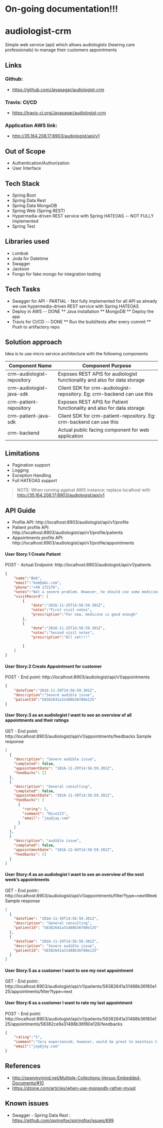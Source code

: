 # On-going documentation!!!

# audiologist-crm
Simple web service (api) which allows audiologists (hearing care professionals) to manage their customers appointments

## Links
### Github: 
* https://github.com/Jayasagar/audiologist-crm
### Travis: CI/CD
* https://travis-ci.org/Jayasagar/audiologist-crm
### Application AWS link: 
* http://35.164.208.17:8903/audiologist/api/v1

## Out of Scope
* Authentication/Authorization
* User Interface

## Tech Stack
* Spring Boot
* Spring Data Rest
* Spring Data MongoDB
* Spring Web (Spring REST)
* Hypermedia-driven REST service with Spring HATEOAS -- NOT FULLY implemented
* Spring Test
## Libraries used
* Lombok
* Joda for Datetime
* Swagger
* Jackson
* Fongo for fake mongo for integration testing

## Tech Tasks
* Swagger for API - PARTIAL - Not fully implemented for all API as already we use hypermedia-driven REST service with Spring HATEOAS
* Deploy in AWS -- DONE
    ** Java installation
    ** MongoDB
    ** Deploy the app
* Travis for CI/CD -- DONE
** Run the build/tests after every commit
** Push to artifactory repo

## Solution approach
Idea is to use micro service architecture with the following components 

|Component Name| Component Purpose|
| ------------- | ------------- |
|crm-audiologist-repository|Exposes REST APIS for audiologist functionality and also for data storage|
|crm-audiologist-java-sdk|Client SDK for crm-audiologist-repository. Eg: crm-backend can use this|
|crm-patient-repository|Exposes REST APIS for Patient functionality and also for data storage|
|crm-patient-java-sdk|Client SDK for crm-patient-repository. Eg: crm-backend can use this|
|crm-backend|Actual public facing component for web application|

## Limitations
* Pagination support
* Logging
* Exception Handling
* Full HATEOAS support

> NOTE: When running against AWS instance: replace localhost with http://35.164.208.17:8903/audiologist/api/v1

## API Guide
* Profile API: http://localhost:8903/audiologist/api/v1/profile
* Patient profile API: http://localhost:8903/audiologist/api/v1/profile/patients
* Appointments profile API: http://localhost:8903/audiologist/api/v1/profile/appointments

#### User Story:1 Create Patient
POST - Actual Endpoint: http://localhost:8903/audiologist/api/v1/patients
```json
{
	"name":"Bob",
	"email":"bob@abc.com",
	"phone":"+49 172276",
	"notes":"Not a severe problem. However, he should use some medicine",
	"visitRecord": [ 
        {
            "date":"2016-11-25T14:56:59.301Z",
            "notes":"First visit notes",
            "prescription":"For now, medicine is good enough"
        },
        {
            "date":"2016-11-25T14:56:59.301Z",
            "notes":"Second visit notes",
            "prescription":"All set!!!"
    
        }
    ]
}
```
#### User Story:2 Create Appointment for customer
POST - End point: http://localhost:8903/audiologist/api/v1/appointments
```json
{
	"dateTime":"2016-11-29T14:56:59.301Z",
	"description":"Severe audible issue",
	"patientId":"58382641a31488b36f80e125"
}
```

#### User Story:3 as an audiologist I want to see an overview of all appointments and their ratings
GET - End point: http://localhost:8903/audiologist/api/v1/appointments/feedbacks
Sample response
```json
[
  {
    "description": "Severe audible issue",
    "completed": false,
    "appointmentDate": "2016-11-29T14:56:59.301Z",
    "feedbacks": []
  },
  {
    "description": "General consulting",
    "completed": false,
    "appointmentDate": "2016-11-30T14:56:59.301Z",
    "feedbacks": [
      {
        "rating": 5,
        "comment": "Nice123",
        "email": "jay@jay.com"
      }
    ]
  },
  {
    "description": "audible issue",
    "completed": false,
    "appointmentDate": "2016-12-04T14:56:59.301Z",
    "feedbacks": []
  }
]
```

#### User Story:4 as an audiologist I want to see an overview of the next week’s appointments
GET - End point:: http://localhost:8903/audiologist/api/v1/appointments/filter?type=nextWeek
Sample response
```json
[
  {
    "dateTime": "2016-11-30T14:56:59.301Z",
    "description": "General consulting",
    "patientId": "58382641a31488b36f80e125"
  },
  {
    "dateTime": "2016-11-29T14:56:59.301Z",
    "description": "Severe audible issue",
    "patientId": "58382641a31488b36f80e125"
  }
]
```

#### User Story:5 as a customer I want to see my next appointment
GET - End point:: http://localhost:8903/audiologist/api/v1/patients/58382641a31488b36f80e125/appointments/filter?type=next

#### User Story:6 as a customer I want to rate my last appointment
POST - End point: http://localhost:8903/audiologist/api/v1/patients/58382641a31488b36f80e125/appointments/58382ce9a31488b36f80e128/feedbacks
```json
{
	"rating":"5",
	"comment":"Very experienced, however, would be great to maintain timings.",
	"email":"jay@jay.com"
}
```

## References
* http://openmymind.net/Multiple-Collections-Versus-Embedded-Documents/#10
* https://dzone.com/articles/when-use-mongodb-rather-mysql

## Known issues
* Swagger - Spring Data Rest : https://github.com/springfox/springfox/issues/699

